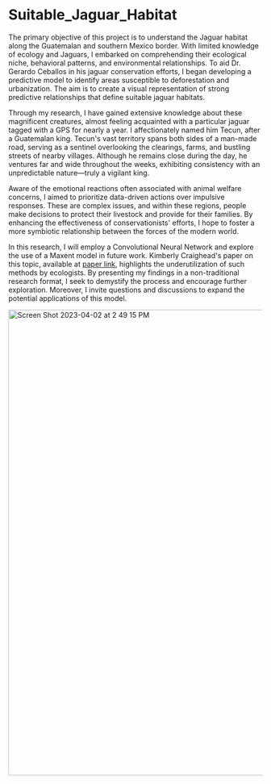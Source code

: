 # Suitable_Jaguar_Habitat



The primary objective of this project is to understand the Jaguar habitat along the Guatemalan and southern Mexico border. With limited knowledge of ecology and Jaguars, I embarked on comprehending their ecological niche, behavioral patterns, and environmental relationships. To aid Dr. Gerardo Ceballos in his jaguar conservation efforts, I began developing a predictive model to identify areas susceptible to deforestation and urbanization. The aim is to create a visual representation of strong predictive relationships that define suitable jaguar habitats.

Through my research, I have gained extensive knowledge about these magnificent creatures, almost feeling acquainted with a particular jaguar tagged with a GPS for nearly a year. I affectionately named him Tecun, after a Guatemalan king. Tecun's vast territory spans both sides of a man-made road, serving as a sentinel overlooking the clearings, farms, and bustling streets of nearby villages. Although he remains close during the day, he ventures far and wide throughout the weeks, exhibiting consistency with an unpredictable nature—truly a vigilant king.

Aware of the emotional reactions often associated with animal welfare concerns, I aimed to prioritize data-driven actions over impulsive responses. These are complex issues, and within these regions, people make decisions to protect their livestock and provide for their families. By enhancing the effectiveness of conservationists' efforts, I hope to foster a more symbiotic relationship between the forces of the modern world.

In this research, I will employ a Convolutional Neural Network and explore the use of a Maxent model in future work. Kimberly Craighead's paper on this topic, available at [paper link](https://link.springer.com/article/10.1007/s10980-021-01335-2#data-availability), highlights the underutilization of such methods by ecologists. By presenting my findings in a non-traditional research format, I seek to demystify the process and encourage further exploration. Moreover, I invite questions and discussions to expand the potential applications of this model.


<img width="924" alt="Screen Shot 2023-04-02 at 2 49 15 PM" src="https://github.com/ThomasAbeyta/Suitable_Jaguar_Habitat/assets/99691576/8ff165c7-744d-478d-a2e3-68a8145a6f19">





